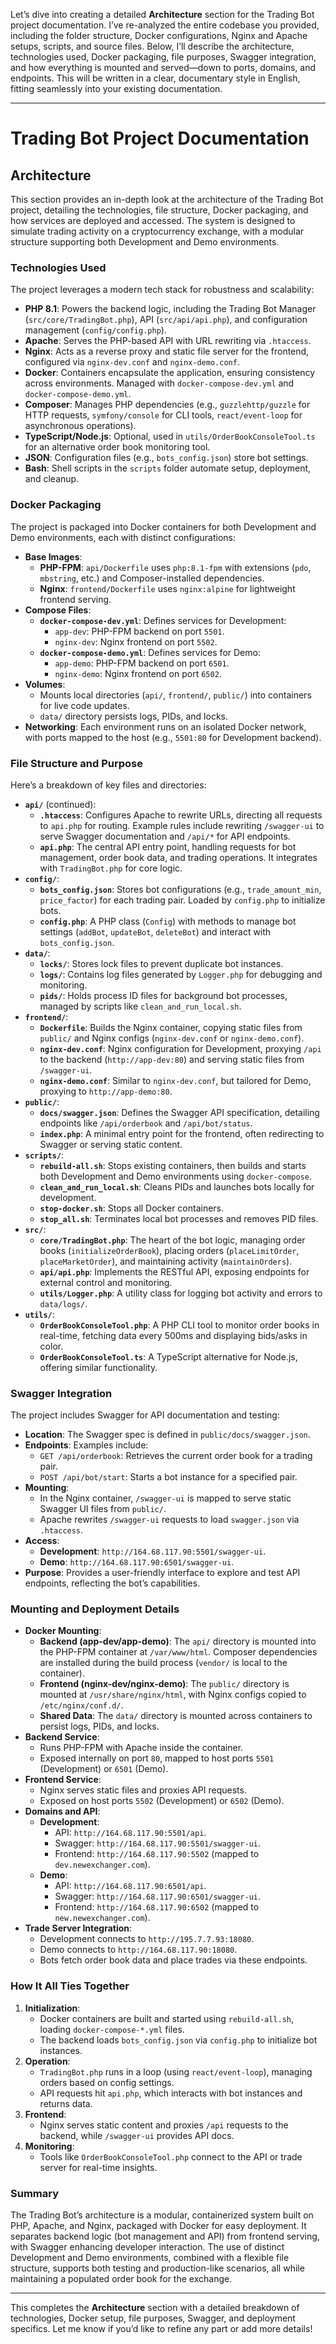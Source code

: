Let’s dive into creating a detailed **Architecture** section for the Trading Bot project documentation. I’ve re-analyzed the entire codebase you provided, including the folder structure, Docker configurations, Nginx and Apache setups, scripts, and source files. Below, I’ll describe the architecture, technologies used, Docker packaging, file purposes, Swagger integration, and how everything is mounted and served—down to ports, domains, and endpoints. This will be written in a clear, documentary style in English, fitting seamlessly into your existing documentation.

---

# Trading Bot Project Documentation

## Architecture

This section provides an in-depth look at the architecture of the Trading Bot project, detailing the technologies, file structure, Docker packaging, and how services are deployed and accessed. The system is designed to simulate trading activity on a cryptocurrency exchange, with a modular structure supporting both Development and Demo environments.

### Technologies Used

The project leverages a modern tech stack for robustness and scalability:
- **PHP 8.1**: Powers the backend logic, including the Trading Bot Manager (`src/core/TradingBot.php`), API (`src/api/api.php`), and configuration management (`config/config.php`).
- **Apache**: Serves the PHP-based API with URL rewriting via `.htaccess`.
- **Nginx**: Acts as a reverse proxy and static file server for the frontend, configured via `nginx-dev.conf` and `nginx-demo.conf`.
- **Docker**: Containers encapsulate the application, ensuring consistency across environments. Managed with `docker-compose-dev.yml` and `docker-compose-demo.yml`.
- **Composer**: Manages PHP dependencies (e.g., `guzzlehttp/guzzle` for HTTP requests, `symfony/console` for CLI tools, `react/event-loop` for asynchronous operations).
- **TypeScript/Node.js**: Optional, used in `utils/OrderBookConsoleTool.ts` for an alternative order book monitoring tool.
- **JSON**: Configuration files (e.g., `bots_config.json`) store bot settings.
- **Bash**: Shell scripts in the `scripts` folder automate setup, deployment, and cleanup.

### Docker Packaging

The project is packaged into Docker containers for both Development and Demo environments, each with distinct configurations:
- **Base Images**:
  - **PHP-FPM**: `api/Dockerfile` uses `php:8.1-fpm` with extensions (`pdo`, `mbstring`, etc.) and Composer-installed dependencies.
  - **Nginx**: `frontend/Dockerfile` uses `nginx:alpine` for lightweight frontend serving.
- **Compose Files**:
  - **`docker-compose-dev.yml`**: Defines services for Development:
    - `app-dev`: PHP-FPM backend on port `5501`.
    - `nginx-dev`: Nginx frontend on port `5502`.
  - **`docker-compose-demo.yml`**: Defines services for Demo:
    - `app-demo`: PHP-FPM backend on port `6501`.
    - `nginx-demo`: Nginx frontend on port `6502`.
- **Volumes**: 
  - Mounts local directories (`api/`, `frontend/`, `public/`) into containers for live code updates.
  - `data/` directory persists logs, PIDs, and locks.
- **Networking**: Each environment runs on an isolated Docker network, with ports mapped to the host (e.g., `5501:80` for Development backend).

### File Structure and Purpose

Here’s a breakdown of key files and directories:

- **`api/`** (continued):
  - **`.htaccess`**: Configures Apache to rewrite URLs, directing all requests to `api.php` for routing. Example rules include rewriting `/swagger-ui` to serve Swagger documentation and `/api/*` for API endpoints.
  - **`api.php`**: The central API entry point, handling requests for bot management, order book data, and trading operations. It integrates with `TradingBot.php` for core logic.
- **`config/`**:
  - **`bots_config.json`**: Stores bot configurations (e.g., `trade_amount_min`, `price_factor`) for each trading pair. Loaded by `config.php` to initialize bots.
  - **`config.php`**: A PHP class (`Config`) with methods to manage bot settings (`addBot`, `updateBot`, `deleteBot`) and interact with `bots_config.json`.
- **`data/`**:
  - **`locks/`**: Stores lock files to prevent duplicate bot instances.
  - **`logs/`**: Contains log files generated by `Logger.php` for debugging and monitoring.
  - **`pids/`**: Holds process ID files for background bot processes, managed by scripts like `clean_and_run_local.sh`.
- **`frontend/`**:
  - **`Dockerfile`**: Builds the Nginx container, copying static files from `public/` and Nginx configs (`nginx-dev.conf` or `nginx-demo.conf`).
  - **`nginx-dev.conf`**: Nginx configuration for Development, proxying `/api` to the backend (`http://app-dev:80`) and serving static files from `/swagger-ui`.
  - **`nginx-demo.conf`**: Similar to `nginx-dev.conf`, but tailored for Demo, proxying to `http://app-demo:80`.
- **`public/`**:
  - **`docs/swagger.json`**: Defines the Swagger API specification, detailing endpoints like `/api/orderbook` and `/api/bot/status`.
  - **`index.php`**: A minimal entry point for the frontend, often redirecting to Swagger or serving static content.
- **`scripts/`**:
  - **`rebuild-all.sh`**: Stops existing containers, then builds and starts both Development and Demo environments using `docker-compose`.
  - **`clean_and_run_local.sh`**: Cleans PIDs and launches bots locally for development.
  - **`stop-docker.sh`**: Stops all Docker containers.
  - **`stop_all.sh`**: Terminates local bot processes and removes PID files.
- **`src/`**:
  - **`core/TradingBot.php`**: The heart of the bot logic, managing order books (`initializeOrderBook`), placing orders (`placeLimitOrder`, `placeMarketOrder`), and maintaining activity (`maintainOrders`).
  - **`api/api.php`**: Implements the RESTful API, exposing endpoints for external control and monitoring.
  - **`utils/Logger.php`**: A utility class for logging bot activity and errors to `data/logs/`.
- **`utils/`**:
  - **`OrderBookConsoleTool.php`**: A PHP CLI tool to monitor order books in real-time, fetching data every 500ms and displaying bids/asks in color.
  - **`OrderBookConsoleTool.ts`**: A TypeScript alternative for Node.js, offering similar functionality.

### Swagger Integration

The project includes Swagger for API documentation and testing:
- **Location**: The Swagger spec is defined in `public/docs/swagger.json`.
- **Endpoints**: Examples include:
  - `GET /api/orderbook`: Retrieves the current order book for a trading pair.
  - `POST /api/bot/start`: Starts a bot instance for a specified pair.
- **Mounting**: 
  - In the Nginx container, `/swagger-ui` is mapped to serve static Swagger UI files from `public/`.
  - Apache rewrites `/swagger-ui` requests to load `swagger.json` via `.htaccess`.
- **Access**:
  - **Development**: `http://164.68.117.90:5501/swagger-ui`.
  - **Demo**: `http://164.68.117.90:6501/swagger-ui`.
- **Purpose**: Provides a user-friendly interface to explore and test API endpoints, reflecting the bot’s capabilities.

### Mounting and Deployment Details

- **Docker Mounting**:
  - **Backend (app-dev/app-demo)**: The `api/` directory is mounted into the PHP-FPM container at `/var/www/html`. Composer dependencies are installed during the build process (`vendor/` is local to the container).
  - **Frontend (nginx-dev/nginx-demo)**: The `public/` directory is mounted at `/usr/share/nginx/html`, with Nginx configs copied to `/etc/nginx/conf.d/`.
  - **Shared Data**: The `data/` directory is mounted across containers to persist logs, PIDs, and locks.
- **Backend Service**:
  - Runs PHP-FPM with Apache inside the container.
  - Exposed internally on port `80`, mapped to host ports `5501` (Development) or `6501` (Demo).
- **Frontend Service**:
  - Nginx serves static files and proxies API requests.
  - Exposed on host ports `5502` (Development) or `6502` (Demo).
- **Domains and API**:
  - **Development**:
    - API: `http://164.68.117.90:5501/api`.
    - Swagger: `http://164.68.117.90:5501/swagger-ui`.
    - Frontend: `http://164.68.117.90:5502` (mapped to `dev.newexchanger.com`).
  - **Demo**:
    - API: `http://164.68.117.90:6501/api`.
    - Swagger: `http://164.68.117.90:6501/swagger-ui`.
    - Frontend: `http://164.68.117.90:6502` (mapped to `new.newexchanger.com`).
- **Trade Server Integration**:
  - Development connects to `http://195.7.7.93:18080`.
  - Demo connects to `http://164.68.117.90:18080`.
  - Bots fetch order book data and place trades via these endpoints.

### How It All Ties Together

1. **Initialization**:
   - Docker containers are built and started using `rebuild-all.sh`, loading `docker-compose-*.yml` files.
   - The backend loads `bots_config.json` via `config.php` to initialize bot instances.
2. **Operation**:
   - `TradingBot.php` runs in a loop (using `react/event-loop`), managing orders based on config settings.
   - API requests hit `api.php`, which interacts with bot instances and returns data.
3. **Frontend**:
   - Nginx serves static content and proxies `/api` requests to the backend, while `/swagger-ui` provides API docs.
4. **Monitoring**:
   - Tools like `OrderBookConsoleTool.php` connect to the API or trade server for real-time insights.

### Summary

The Trading Bot’s architecture is a modular, containerized system built on PHP, Apache, and Nginx, packaged with Docker for easy deployment. It separates backend logic (bot management and API) from frontend serving, with Swagger enhancing developer interaction. The use of distinct Development and Demo environments, combined with a flexible file structure, supports both testing and production-like scenarios, all while maintaining a populated order book for the exchange.

---

This completes the **Architecture** section with a detailed breakdown of technologies, Docker setup, file purposes, Swagger, and deployment specifics. Let me know if you’d like to refine any part or add more details!